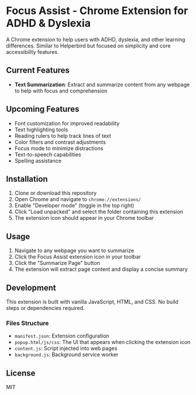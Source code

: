 # Focus Assist - Chrome Extension for ADHD & Dyslexia

A Chrome extension to help users with ADHD, dyslexia, and other learning differences. Similar to Helperbird but focused on simplicity and core accessibility features.

## Current Features

- **Text Summarization**: Extract and summarize content from any webpage to help with focus and comprehension

## Upcoming Features

- Font customization for improved readability
- Text highlighting tools
- Reading rulers to help track lines of text
- Color filters and contrast adjustments
- Focus mode to minimize distractions
- Text-to-speech capabilities
- Spelling assistance

## Installation

1. Clone or download this repository
2. Open Chrome and navigate to `chrome://extensions/`
3. Enable "Developer mode" (toggle in the top right)
4. Click "Load unpacked" and select the folder containing this extension
5. The extension icon should appear in your Chrome toolbar

## Usage

1. Navigate to any webpage you want to summarize
2. Click the Focus Assist extension icon in your toolbar
3. Click the "Summarize Page" button
4. The extension will extract page content and display a concise summary

## Development

This extension is built with vanilla JavaScript, HTML, and CSS. No build steps or dependencies required.

### Files Structure

- `manifest.json`: Extension configuration
- `popup.html/js/css`: The UI that appears when clicking the extension icon
- `content.js`: Script injected into web pages
- `background.js`: Background service worker

## License

MIT 